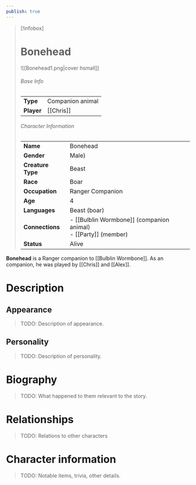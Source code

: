 ```yaml
---
publish: true
---
```

> [!infobox]  
> # Bonehead
> ![[Bonehead1.png|cover hsmall]]  
> ###### Base Info
> | | |  
> |---|---|  
> | **Type** | Companion animal |
> | **Player** | [[Chris]] |
> ###### Character Information  
> | | |  
> |---|---|  
> | **Name** | Bonehead|
> | **Gender** | Male) | 
> | **Creature Type** | Beast |
> | **Race** | Boar |  
> | **Occupation** | Ranger Companion | 
> | **Age** | 4 |
> | **Languages** | Beast (boar) | 
> | **Connections** | - [[Bulblin Wormbone]] (companion animal)<br>- [[Party]] (member) |
> | **Status** | Alive |

**Bonehead** is a Ranger companion to [[Bulblin Wormbone]]. As an companion, he was played by [[Chris]] and [[Alex]].
# Description
## Appearance
> TODO: Description of appearance.
## Personality
> TODO: Description of personality.
# Biography
> TODO: What happened to them relevant to the story.
# Relationships
> TODO: Relations to other characters
# Character information
> TODO: Notable items, trivia, other details.